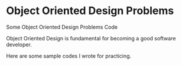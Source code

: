 # Object Oriented Design Problems

Some Object Oriented Design Problems Code

Object Oriented Design is fundamental for becoming a good software developer.

Here are some sample codes I wrote for practicing. 
